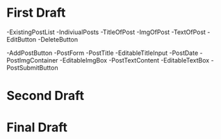 # First Draft
-ExistingPostList
    -IndiviualPosts
        -TitleOfPost
        -ImgOfPost
        -TextOfPost
    -EditButton
    -DeleteButton

-AddPostButton
    -PostForm
        -PostTitle
            -EditableTitleInput
        -PostDate
        -PostImgContainer
            -EditableImgBox
        -PostTextContent
            -EditableTextBox
    -PostSubmitButton

# Second Draft



# Final Draft
